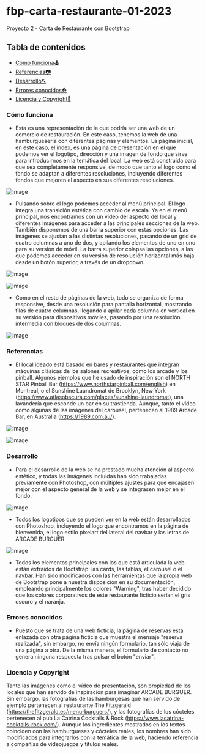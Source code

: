 # fbp-carta-restaurante-01-2023

Proyecto 2 - Carta de Restaurante con Bootstrap

## Tabla de contenidos

- [Cómo funciona🕹️](#cómo-funciona)
- [Referencias📷](#referencias)
- [Desarrollo⛏️](#desarrollo)
- [Errores conocidos⛑️](#errores-conocidos)
- [Licencia y Copyright📃](#licencia-y-copyright)

### Cómo funciona

- Esta es una representación de la que podría ser una web de un comercio de restauración. En este caso, tenemos la web de una hamburguesería con diferentes páginas y elementos. La página inicial, en este caso, el index, es una página de presentación en el que podemos ver el logotipo, dirección y una imagen de fondo que sirve para introducirnos en la temática del local. La web está construida para que sea completamente responsive, de modo que tanto el logo como el fondo se adaptan a diferentes resoluciones, incluyendo diferentes fondos que mejoren el aspecto en sus diferentes resoluciones.

![image](https://user-images.githubusercontent.com/122631261/215566473-2ee52c61-5c62-4720-9cb0-e6d559fb7ee7.png)

- Pulsando sobre el logo podemos acceder al menú principal. El logo integra una transición estética con cambio de escala. Ya en el menú principal, nos encontramos con un vídeo del aspecto del local y diferentes imágenes para acceder a las principales secciones de la web. También disponemos de una barra superior con estas opciones. Las imágenes se ajustan a las distintas resoluciones, pasando de un grid de cuatro columnas a uno de dos, y apilando los elementos de uno en uno para su versión de móvil. La barra superior colapsa las opciones, a las que podemos acceder en su versión de resolución horizontal más baja desde un botón superior, a través de un dropdown.

![image](https://user-images.githubusercontent.com/122631261/215565343-ea5ebb81-0d3f-405b-9e59-2d34efddf367.png)

![image](https://user-images.githubusercontent.com/122631261/215570125-b93b25b5-5eac-4cc1-9016-cb8f24f62505.png)

- Como en el resto de páginas de la web, todo se organiza de forma responsive, desde una resolución para pantalla horizontal, mostrando filas de cuatro columnas, llegando a apilar cada columna en vertical en su versión para dispositivos móviles, pasando por una resolución intermedia con bloques de dos columnas.

![image](https://user-images.githubusercontent.com/122631261/215570800-fb291654-35a1-473d-918b-ad0e81900236.png)

### Referencias

- El local ideado está basado en bares y restaurantes que integran máquinas clásicas de los salones recreativos, como los arcade y los pinball. Algunos ejemplos que he usado de inspiración son el NORTH STAR Pinball Bar (https://www.northstarpinball.com/english) en Montreal, o el Sunshine Laundromat de Brooklyn, New York (https://www.atlasobscura.com/places/sunshine-laundromat), una lavandería que esconde un bar en su trastienda. Aunque, tanto el vídeo como algunas de las imágenes del carousel, pertenecen al 1989 Arcade Bar, en Australia (https://1989.com.au/).

![image](https://user-images.githubusercontent.com/122631261/215571300-961bd6c8-9c57-49d5-9a85-4d7b688b029e.png)

![image](https://user-images.githubusercontent.com/122631261/215572678-f48aad3e-9c52-4f9f-902e-6892011708c9.png)

### Desarrollo

- Para el desarrollo de la web se ha prestado mucha atención al aspecto estético, y todas las imágenes incluidas han sido trabajadas previamente con Photoshop, con múltiples ajustes para que encajasen mejor con el aspecto general de la web y se integrasen mejor en el fondo.

![image](https://user-images.githubusercontent.com/122631261/215574723-4bfc6be1-f53e-47fd-9af6-fad6415c5147.png)

- Todos los logotipos que se pueden ver en la web están desarrollados con Photoshop, incluyendo el logo que encontramos en la página de bienvenida, el logo estilo pixelart del lateral del navbar y las letras de ARCADE BURGUER.

![image](https://user-images.githubusercontent.com/122631261/215575414-3c22e153-bacc-4049-a020-ef2fbf1f24f2.png)

- Todos los elementos principales con los que está articulada la web están extraídos de Bootstrap: las cards, las tablas, el carousel o el navbar. Han sido modificados con las herramientas que la propia web de Bootstrap pone a nuestra disposición en su documentación, empleando principalmente los colores "Warning", tras haber decidido que los colores corporativos de este restaurante ficticio serían el gris oscuro y el naranja.

### Errores conocidos

- Puesto que se trata de una web ficticia, la página de reservas está enlazada con otra página ficticia que muestra el mensaje "reserva realizada", sin embargo, no envía ningún formulario, tan sólo viaja de una página a otra. De la misma manera, el formulario de contacto no genera ninguna respuesta tras pulsar el botón "enviar".

### Licencia y Copyright

Tanto las imágenes como el vídeo de presentación, son propiedad de los locales que han servido de inspiración para imaginar ARCADE BURGUER. Sin embargo, las fotografías de las hamburgesas que han servido de ejemplo pertenecen al restaurante The Fitzgerald (https://thefitzgerald.es/menu-burguers/), y las fotografías de los cócteles pertenecen al pub La Catrina Cocktails & Rock (https://www.lacatrina-cocktails-rock.com/). Aunque los ingredientes mostrados en los textos coinciden con las hamburguesas y cócteles reales, los nombres han sido modificados para integrarlos con la temática de la web, haciendo referencia a compañías de videojuegos y títulos reales.
